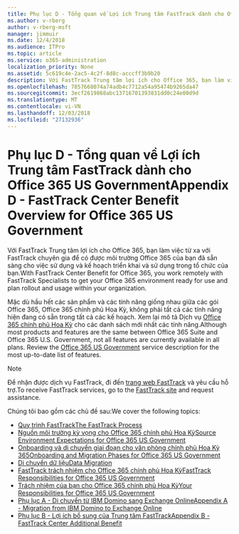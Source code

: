 ```yaml
---
title: Phụ lục D - Tổng quan về Lợi ích Trung tâm FastTrack dành cho Office 365 US Government
ms.author: v-rberg
author: v-rberg-msft
manager: jimmuir
ms.date: 12/4/2018
ms.audience: ITPro
ms.topic: article
ms.service: o365-administration
localization_priority: None
ms.assetid: 5c619c4e-2ac5-4c2f-8d8c-acccff3b9b20
description: Với FastTrack Trung tâm lợi ích cho Office 365, bạn làm việc từ xa với FastTrack chuyên gia để có được môi trường Office 365 của bạn đã sẵn sàng cho việc sử dụng và kế hoạch triển khai và sử dụng trong tổ chức của bạn.
ms.openlocfilehash: 7857668074a74adb4c7712a54a95474b9265da47
ms.sourcegitcommit: 3ecf2619868abc13716701393831dd0c24e00d9d
ms.translationtype: MT
ms.contentlocale: vi-VN
ms.lasthandoff: 12/03/2018
ms.locfileid: "27132936"
---
```

# <a name="appendix-d---fasttrack-center-benefit-overview-for-office-365-us-government"></a><span data-ttu-id="26f1e-103">Phụ lục D - Tổng quan về Lợi ích Trung tâm FastTrack dành cho Office 365 US Government</span><span class="sxs-lookup"><span data-stu-id="26f1e-103">Appendix D - FastTrack Center Benefit Overview for Office 365 US Government</span></span>

<span data-ttu-id="26f1e-104">Với FastTrack Trung tâm lợi ích cho Office 365, bạn làm việc từ xa với FastTrack chuyên gia để có được môi trường Office 365 của bạn đã sẵn sàng cho việc sử dụng và kế hoạch triển khai và sử dụng trong tổ chức của bạn.</span><span class="sxs-lookup"><span data-stu-id="26f1e-104">With FastTrack Center Benefit for Office 365, you work remotely with FastTrack Specialists to get your Office 365 environment ready for use and plan rollout and usage within your organization.</span></span> 
  
<span data-ttu-id="26f1e-p101">Mặc dù hầu hết các sản phẩm và các tính năng giống nhau giữa các gói Office 365, Office 365 chính phủ Hoa Kỳ, không phải tất cả các tính năng hiện đang có sẵn trong tất cả các kế hoạch. Xem lại mô tả Dịch vụ [Office 365 chính phủ Hoa Kỳ](https://aka.ms/aboutgovcloud) cho các danh sách mới nhất các tính năng.</span><span class="sxs-lookup"><span data-stu-id="26f1e-p101">Although most products and features are the same between Office 365 Suite and Office 365 U.S. Government, not all features are currently available in all plans. Review the [Office 365 US Government](https://aka.ms/aboutgovcloud) service description for the most up-to-date list of features.</span></span>

> [!NOTE]
> <span data-ttu-id="26f1e-107">Để nhận được dịch vụ FastTrack, đi đến [trang web FastTrack](https://go.microsoft.com/fwlink/?linkid=780698) và yêu cầu hỗ trợ.</span><span class="sxs-lookup"><span data-stu-id="26f1e-107">To receive FastTrack services, go to the [FastTrack site](https://go.microsoft.com/fwlink/?linkid=780698) and request assistance.</span></span>  

<span data-ttu-id="26f1e-108">Chúng tôi bao gồm các chủ đề sau:</span><span class="sxs-lookup"><span data-stu-id="26f1e-108">We cover the following topics:</span></span>
- [<span data-ttu-id="26f1e-109">Quy trình FastTrack</span><span class="sxs-lookup"><span data-stu-id="26f1e-109">The FastTrack Process</span></span>](O365-fasttrack-process.md) 
- [<span data-ttu-id="26f1e-110">Nguồn môi trường kỳ vọng cho Office 365 chính phủ Hoa Kỳ</span><span class="sxs-lookup"><span data-stu-id="26f1e-110">Source Environment Expectations for Office 365 US Government</span></span>](US-Gov-appendix-source-environment-expectations.md)   
- [<span data-ttu-id="26f1e-111">Onboarding và di chuyển giai đoạn cho văn phòng chính phủ Hoa Kỳ 365</span><span class="sxs-lookup"><span data-stu-id="26f1e-111">Onboarding and Migration Phases for Office 365 US Government</span></span>](US-Gov-appendix-onboarding-and-migration.md)
- [<span data-ttu-id="26f1e-112">Di chuyển dữ liệu</span><span class="sxs-lookup"><span data-stu-id="26f1e-112">Data Migration</span></span>](O365-data-migration.md)    
- [<span data-ttu-id="26f1e-113">FastTrack trách nhiệm cho Office 365 chính phủ Hoa Kỳ</span><span class="sxs-lookup"><span data-stu-id="26f1e-113">FastTrack Responsibilities for Office 365 US Government</span></span>](US-Gov-appendix-fasttrack-responsibilities.md)   
- [<span data-ttu-id="26f1e-114">Trách nhiệm của bạn cho Office 365 chính phủ Hoa Kỳ</span><span class="sxs-lookup"><span data-stu-id="26f1e-114">Your Responsibilities for Office 365 US Government</span></span>](US-Gov-appendix-your-responsibilities.md) 
- [<span data-ttu-id="26f1e-115">Phụ lục A - Di chuyển từ IBM Domino sang Exchange Online</span><span class="sxs-lookup"><span data-stu-id="26f1e-115">Appendix A - Migration from IBM Domino to Exchange Online</span></span>](O365-from-ibm-domino-to-exchange-online.md)   
- [<span data-ttu-id="26f1e-116">Phụ lục B - Lợi ích bổ sung của Trung tâm FastTrack</span><span class="sxs-lookup"><span data-stu-id="26f1e-116">Appendix B - FastTrack Center Additional Benefit</span></span>](O365-fasttrack-additional-benefits.md)


